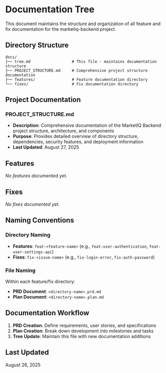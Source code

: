 # Documentation Tree

This document maintains the structure and organization of all feature and fix documentation for the marketiq-backend project.

## Directory Structure

```
docs/
├── tree.md                  # This file - maintains documentation structure
├── PROJECT_STRUCTURE.md     # Comprehensive project structure documentation
├── features/                # Feature documentation directory
└── fixes/                   # Fix documentation directory
```

## Project Documentation

### PROJECT_STRUCTURE.md
- **Description**: Comprehensive documentation of the MarketIQ Backend project structure, architecture, and components
- **Purpose**: Provides detailed overview of directory structure, dependencies, security features, and deployment information
- **Last Updated**: August 27, 2025

## Features

*No features documented yet.*

## Fixes

*No fixes documented yet.*

## Naming Conventions

### Directory Naming
- **Features**: `feat-<feature-name>` (e.g., `feat-user-authentication`, `feat-user-settings-api`)
- **Fixes**: `fix-<issue-name>` (e.g., `fix-login-error`, `fix-auth-password`)

### File Naming
Within each feature/fix directory:
- **PRD Document**: `<directory-name>.prd.md`
- **Plan Document**: `<directory-name>.plan.md`

## Documentation Workflow

1. **PRD Creation**: Define requirements, user stories, and specifications
2. **Plan Creation**: Break down development into milestones and tasks
3. **Tree Update**: Maintain this file with new documentation additions

## Last Updated
August 26, 2025
